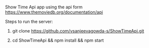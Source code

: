 Show Time Api app using the api form https://www.themoviedb.org/documentation/api

Steps to run the server:

1. git clone https://github.com/vsanjeevagowda-s/ShowTimeApi.git

2. cd ShowTimeApi && npm install &&  npm start